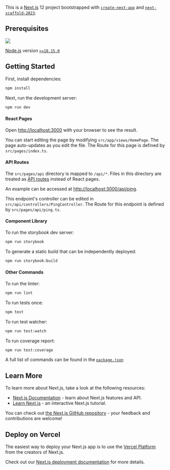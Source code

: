 This is a [Next.js](https://nextjs.org/) 12 project bootstrapped with [`create-next-app`](https://github.com/vercel/next.js/tree/canary/packages/create-next-app) and [`next-scaffold-2023`](https://github.com/jblossomweb/next-scaffold-2023).

## Prerequisites

![](https://nodejs.org/static/images/logo.svg)

[Node.js](https://nodejs.org/) version [`>=18.15.0`](https://nodejs.org/dist/v18.15.0/node-v18.15.0.pkg)

## Getting Started

First, install dependencies:

```bash
npm install
```

Next, run the development server:

```bash
npm run dev
```

#### React Pages

Open [http://localhost:3000](http://localhost:3000) with your browser to see the result.

You can start editing the page by modifying `src/app/views/HomePage`. The page auto-updates as you edit the file.
The Route for this page is defined by `src/pages/index.ts`.

#### API Routes

The `src/pages/api` directory is mapped to `/api/*`. Files in this directory are treated as [API routes](https://nextjs.org/docs/api-routes/introduction) instead of React pages.

An example can be accessed at [http://localhost:3000/api/ping](http://localhost:3000/api/ping).

This endpoint's controller can be edited in `src/api/controllers/PingController`.
The Route for this endpoint is defined by `src/pages/api/ping.ts`.

#### Component Library

To run the storybook dev server:

```bash
npm run storybook
```

To generate a static build that can be independently deployed:

```bash
npm run storybook:build
```

#### Other Commands

To run the linter:

```bash
npm run lint
```

To run tests once:

```bash
npm test
```

To run test watcher:

```bash
npm run test:watch
```

To run coverage report:

```bash
npm run test:coverage
```

A full list of commands can be found in the [`package.json`](https://github.com/jblossomweb/next-scaffold-2023/blob/main/package.json)

## Learn More

To learn more about Next.js, take a look at the following resources:

- [Next.js Documentation](https://nextjs.org/docs) - learn about Next.js features and API.
- [Learn Next.js](https://nextjs.org/learn) - an interactive Next.js tutorial.

You can check out [the Next.js GitHub repository](https://github.com/vercel/next.js/) - your feedback and contributions are welcome!

## Deploy on Vercel

The easiest way to deploy your Next.js app is to use the [Vercel Platform](https://vercel.com/new?utm_medium=default-template&filter=next.js&utm_source=create-next-app&utm_campaign=create-next-app-readme) from the creators of Next.js.

Check out our [Next.js deployment documentation](https://nextjs.org/docs/deployment) for more details.
